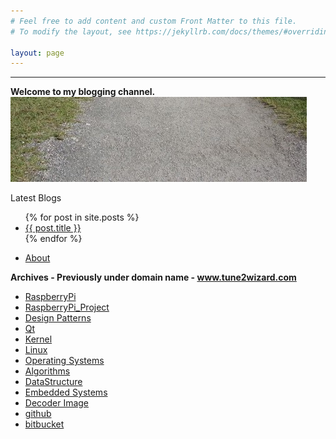 ```yaml
---
# Feel free to add content and custom Front Matter to this file.
# To modify the layout, see https://jekyllrb.com/docs/themes/#overriding-theme-defaults

layout: page
---
```

  <hr>
  <b> Welcome to my blogging channel. </b>


<img src="/assets/img/Home_Page.jpg" alt="Home Page">

Latest Blogs

<ul>
  {% for post in site.posts %}
    <li>
      <a href="{{ post.url }}">{{ post.title }}</a>
    </li>
  {% endfor %}
</ul>

* [About](http://joshis1.github.io/about)

<b> Archives - Previously under domain name - www.tune2wizard.com </b>

* [RaspberryPi](https://drive.google.com/open?id=1NjI3IGuAGdeRiD6xSvwTR7y8Eq3xrEfr)
* [RaspberryPi_Project](https://github.com/joshis1/RaspBerrySnmp)
* [Design Patterns](https://drive.google.com/open?id=1N2sB2UvEKqfOreuga1n0HCcsKTcVLZPs)
* [Qt](https://drive.google.com/open?id=1xZBa--b-3kIRY0E85uhdk0i95X5nyOmr)
* [Kernel](https://drive.google.com/open?id=1R0_TzEtW2moJpd5ZcmWh0Bc5Tz7ATEi9)
* [Linux](https://drive.google.com/open?id=1-ZXhIWRDghVJ1uS-VzbUo_Yym0rO_5YO)
* [Operating Systems](https://drive.google.com/open?id=14zIvY7DtwHnhkg9FMWlfFw9OIvZFR5Fn)
* [Algorithms](https://drive.google.com/open?id=19Tp7MUPcVxBxHeeqw2dx95yurTJuPFA-)
* [DataStructure](https://drive.google.com/open?id=1kmtx3HNGLbkLuUonHRa8RD9jpLPoD9Za)
* [Embedded Systems](https://drive.google.com/open?id=1aUPRVvmi2XqNbA-PAj4I_Q5YJg_TzksU)
* [Decoder Image](https://drive.google.com/open?id=1Ym3kJR8bQce_lOxzJvVRtKtnzbBHbKtk)
* [github](https://github.com/joshis1)
* [bitbucket](https://bitbucket.org/shreyasJ/webblogger/src/master/)
